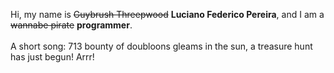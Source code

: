 Hi, my name is ~~Guybrush Threepwood~~ **Luciano Federico Pereira**, and I am a ~~wannabe pirate~~ **programmer**.<br><br>A short song: 713 bounty of doubloons gleams in the sun, a treasure hunt has just begun! Arrr!
